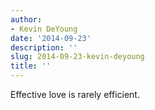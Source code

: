```yaml
---
author:
- Kevin DeYoung
date: '2014-09-23'
description: ''
slug: 2014-09-23-kevin-deyoung
title: ''
---
```

Effective love is rarely efficient.



